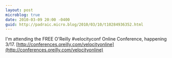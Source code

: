 ```yaml
---
layout: post
microblog: true
date: 2010-03-09 20:00 -0400
guid: http://padraic.micro.blog/2010/03/10/t10284936352.html
---
```

I'm attending the FREE O'Reilly #velocityconf Online Conference, happening 3/17. [http://conferences.oreilly.com/velocityonline](http://conferences.oreilly.com/velocityonline)
